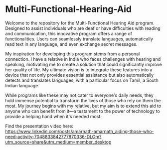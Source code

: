 # Multi-Functional-Hearing-Aid
Welcome to the repository for the Multi-Functional Hearing Aid program. Designed to assist individuals who are deaf or have difficulties with reading and communication, this innovative program offers a range of functionalities. Users can seamlessly translate languages, automatically read text in any language, and even exchange secret messages.

My inspiration for developing this program stems from a personal connection. I have a relative in India who faces challenges with hearing and speaking, motivating me to create a solution that could significantly improve her quality of life. My ultimate vision is to integrate these features into a device that not only provides essential assistance but also automatically detects and translates languages, with a particular focus on Tamil, a South Indian language.

While programs like these may not cater to everyone's daily needs, they hold immense potential to transform the lives of those who rely on them the most. My journey begins with my relative, but my aim is to extend this aid to anyone who can benefit from it—a testament to the power of technology to provide a helping hand when it's needed most.

Find the presentation video here: https://www.linkedin.com/posts/amarnath-amarnath_aiding-those-who-need-activity-7048833842777870336-DLOm?utm_source=share&utm_medium=member_desktop
